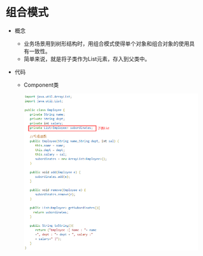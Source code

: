 # 组合模式

- 概念

  - 业务场景用到树形结构时，用组合模式使得单个对象和组合对象的使用具有一致性。
  - 简单来说，就是将子类作为List元素，存入到父类中。

- 代码

  - Component类

    ![img](../../imgs/19.jpg)  